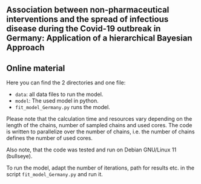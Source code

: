 Association between non-pharmaceutical interventions and the spread of infectious disease during the Covid-19 outbreak in Germany: Application of a hierarchical Bayesian Approach
-------------------------------------------------------------------------------

## Online material

Here you can find the 2 directories and one file:
* `data`: all data files to run the model.
* `model`: The used model in python. 
* `fit_model_Germany.py` runs the model.

Please note that the calculation time and resources vary depending on the length of the chains, number of sampled chains and used cores. The code is written to parallelize over the number of chains, i.e. the number of chains defines the number of used cores.

Also note, that the code was tested and run on Debian GNU/Linux 11 (bullseye).


To run the model, adapt the number of iterations, path for results etc. in the script `fit_model_Germany.py` and run it.
